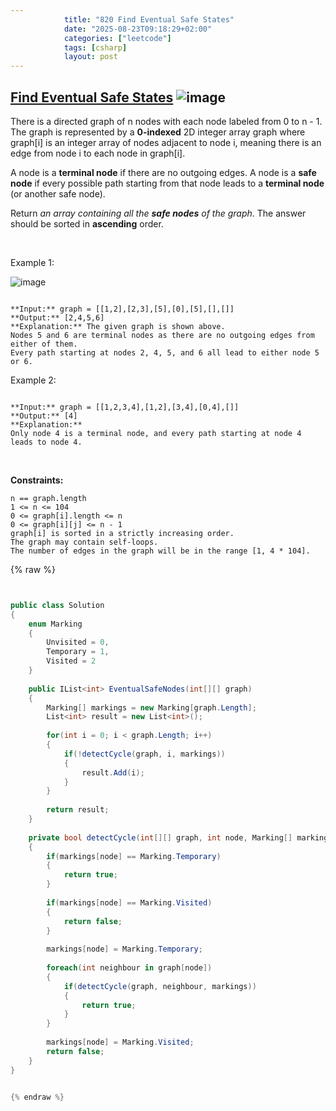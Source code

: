 ```yaml
---
            title: "820 Find Eventual Safe States"
            date: "2025-08-23T09:18:29+02:00"
            categories: ["leetcode"]
            tags: [csharp]
            layout: post
---
```

            
## [Find Eventual Safe States](https://leetcode.com/problems/find-eventual-safe-states) ![image](https://img.shields.io/badge/Difficulty-Medium-orange)

There is a directed graph of n nodes with each node labeled from 0 to n - 1. The graph is represented by a **0-indexed** 2D integer array graph where graph[i] is an integer array of nodes adjacent to node i, meaning there is an edge from node i to each node in graph[i].

A node is a **terminal node** if there are no outgoing edges. A node is a **safe node** if every possible path starting from that node leads to a **terminal node** (or another safe node).

Return *an array containing all the **safe nodes** of the graph*. The answer should be sorted in **ascending** order.

 

Example 1:

![image](https://s3-lc-upload.s3.amazonaws.com/uploads/2018/03/17/picture1.png)
```

**Input:** graph = [[1,2],[2,3],[5],[0],[5],[],[]]
**Output:** [2,4,5,6]
**Explanation:** The given graph is shown above.
Nodes 5 and 6 are terminal nodes as there are no outgoing edges from either of them.
Every path starting at nodes 2, 4, 5, and 6 all lead to either node 5 or 6.
```

Example 2:

```

**Input:** graph = [[1,2,3,4],[1,2],[3,4],[0,4],[]]
**Output:** [4]
**Explanation:**
Only node 4 is a terminal node, and every path starting at node 4 leads to node 4.

```

 

**Constraints:**

	n == graph.length
	1 <= n <= 104
	0 <= graph[i].length <= n
	0 <= graph[i][j] <= n - 1
	graph[i] is sorted in a strictly increasing order.
	The graph may contain self-loops.
	The number of edges in the graph will be in the range [1, 4 * 104].

{% raw %}


```csharp


public class Solution 
{
    enum Marking
    {
        Unvisited = 0,
        Temporary = 1,
        Visited = 2
    }    
    
    public IList<int> EventualSafeNodes(int[][] graph) 
    {
        Marking[] markings = new Marking[graph.Length];
        List<int> result = new List<int>();
        
        for(int i = 0; i < graph.Length; i++)
        {
            if(!detectCycle(graph, i, markings))
            {
                result.Add(i);        
            }
        }
        
        return result;
    }
    
    private bool detectCycle(int[][] graph, int node, Marking[] markings)
    {
        if(markings[node] == Marking.Temporary)
        {
            return true;
        }
        
        if(markings[node] == Marking.Visited)
        {
            return false;
        }
        
        markings[node] = Marking.Temporary;
        
        foreach(int neighbour in graph[node])
        {   
            if(detectCycle(graph, neighbour, markings))
            {
                return true;
            }            
        }       
        
        markings[node] = Marking.Visited;
        return false;        
    }
}


{% endraw %}
```
